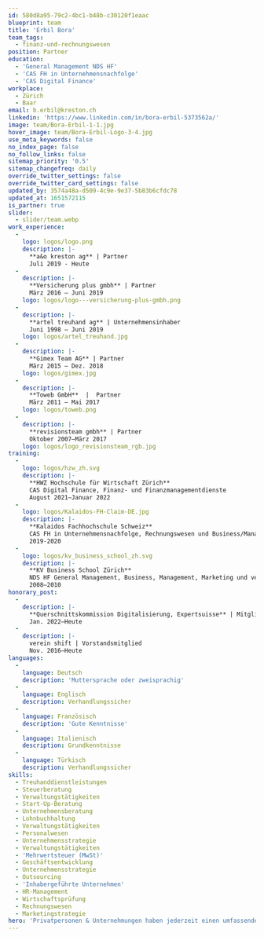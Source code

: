 ```yaml
---
id: 580d8a95-79c2-4bc1-b48b-c30120f1eaac
blueprint: team
title: 'Erbil Bora'
team_tags:
  - finanz-und-rechnungswesen
position: Partner
education:
  - 'General Management NDS HF'
  - 'CAS FH in Unternehmensnachfolge'
  - 'CAS Digital Finance'
workplace:
  - Zürich
  - Baar
email: b.erbil@kreston.ch
linkedin: 'https://www.linkedin.com/in/bora-erbil-5373562a/'
image: team/Bora-Erbil-1-1.jpg
hover_image: team/Bora-Erbil-Logo-3-4.jpg
use_meta_keywords: false
no_index_page: false
no_follow_links: false
sitemap_priority: '0.5'
sitemap_changefreq: daily
override_twitter_settings: false
override_twitter_card_settings: false
updated_by: 3574a48a-d509-4c9e-9e37-5b83b6cfdc78
updated_at: 1651572115
is_partner: true
slider:
  - slider/team.webp
work_experience:
  -
    logo: logos/logo.png
    description: |-
      **a&o kreston ag** | Partner
      Juli 2019 - Heute
  -
    description: |-
      **Versicherung plus gmbh** | Partner
      März 2016 – Juni 2019
    logo: logos/logo---versicherung-plus-gmbh.png
  -
    description: |-
      **artel treuhand ag** | Unternehmensinhaber
      Juni 1998 – Juni 2019
    logo: logos/artel_treuhand.jpg
  -
    description: |-
      **Gimex Team AG** | Partner
      März 2015 – Dez. 2018
    logo: logos/gimex.jpg
  -
    description: |-
      **Toweb GmbH**  |  Partner
      März 2011 – Mai 2017
    logo: logos/toweb.png
  -
    description: |-
      **revisionsteam gmbh** | Partner
      Oktober 2007–März 2017
    logo: logos/logo_revisionsteam_rgb.jpg
training:
  -
    logo: logos/hzw_zh.svg
    description: |-
      **HWZ Hochschule für Wirtschaft Zürich**
      CAS Digital Finance, Finanz- und Finanzmanagementdienste
      August 2021–Januar 2022
  -
    logo: logos/Kalaidos-FH-Claim-DE.jpg
    description: |-
      **Kalaidos Fachhochschule Schweiz**
      CAS FH in Unternehmensnachfolge, Rechnungswesen und Business/Management
      2019-2020
  -
    logo: logos/kv_business_school_zh.svg
    description: |-
      **KV Business School Zürich**
      NDS HF General Management, Business, Management, Marketing und verbundene unterstützende Dienste
      2008–2010
honorary_post:
  -
    description: |-
      **Querschnittskommission Digitalisierung, Expertsuisse** | Mitglied
      Jan. 2022–Heute
  -
    description: |-
      verein shift | Vorstandsmitglied
      Nov. 2016–Heute
languages:
  -
    language: Deutsch
    description: 'Muttersprache oder zweisprachig'
  -
    language: Englisch
    description: Verhandlungssicher
  -
    language: Französisch
    description: 'Gute Kenntnisse'
  -
    language: Italienisch
    description: Grundkenntnisse
  -
    language: Türkisch
    description: Verhandlungssicher
skills:
  - Treuhanddienstleistungen
  - Steuerberatung
  - Verwaltungstätigkeiten
  - Start-Up-Beratung
  - Unternehmensberatung
  - Lohnbuchhaltung
  - Verwaltungstätigkeiten
  - Personalwesen
  - Unternehmensstrategie
  - Verwaltungstätigkeiten
  - 'Mehrwertsteuer (MwSt)'
  - Geschäftsentwicklung
  - Unternehmensstrategie
  - Outsourcing
  - 'Inhabergeführte Unternehmen'
  - HR-Management
  - Wirtschaftsprüfung
  - Rechnungswesen
  - Marketingstrategie
hero: 'Privatpersonen & Unternehmungen haben jederzeit einen umfassenden, lebenslangen Beratungspartner, damit sie die BESTEN Erfolge erzielen können.'
---
```

